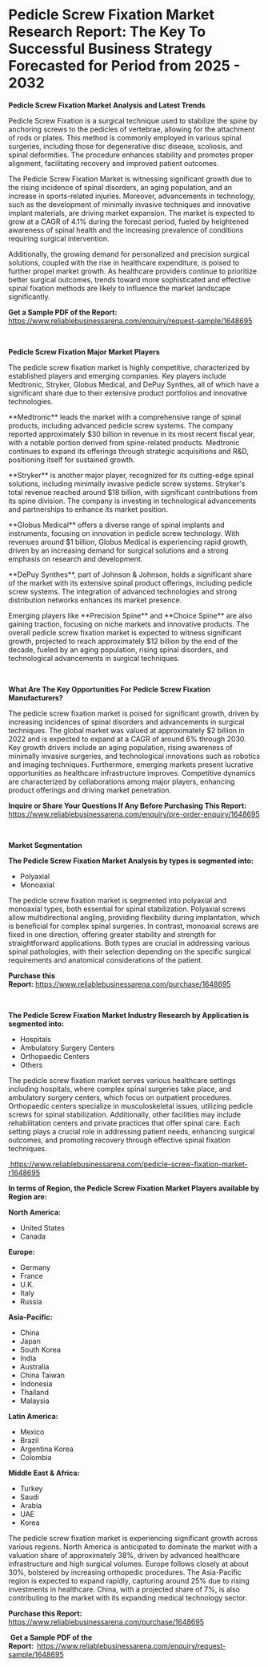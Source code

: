 <p><h1>Pedicle Screw Fixation Market Research Report: The Key To Successful Business Strategy Forecasted for Period from 2025 - 2032</h1></p><p><strong>Pedicle Screw Fixation Market Analysis and Latest Trends</strong></p>
<p><p>Pedicle Screw Fixation is a surgical technique used to stabilize the spine by anchoring screws to the pedicles of vertebrae, allowing for the attachment of rods or plates. This method is commonly employed in various spinal surgeries, including those for degenerative disc disease, scoliosis, and spinal deformities. The procedure enhances stability and promotes proper alignment, facilitating recovery and improved patient outcomes.</p><p>The Pedicle Screw Fixation Market is witnessing significant growth due to the rising incidence of spinal disorders, an aging population, and an increase in sports-related injuries. Moreover, advancements in technology, such as the development of minimally invasive techniques and innovative implant materials, are driving market expansion. The market is expected to grow at a CAGR of 4.1% during the forecast period, fueled by heightened awareness of spinal health and the increasing prevalence of conditions requiring surgical intervention.</p><p>Additionally, the growing demand for personalized and precision surgical solutions, coupled with the rise in healthcare expenditure, is poised to further propel market growth. As healthcare providers continue to prioritize better surgical outcomes, trends toward more sophisticated and effective spinal fixation methods are likely to influence the market landscape significantly.</p></p>
<p><strong>Get a Sample PDF of the Report:&nbsp;</strong> <a href="https://www.reliablebusinessarena.com/enquiry/request-sample/1648695?utm_campaign=2933&utm_medium=2&utm_source=Github&utm_content=ia&utm_term=13042025&utm_id=pedicle-screw-fixation">https://www.reliablebusinessarena.com/enquiry/request-sample/1648695</a></p>
<p>&nbsp;</p>
<p><strong>Pedicle Screw Fixation Major Market Players</strong></p>
<p><p>The pedicle screw fixation market is highly competitive, characterized by established players and emerging companies. Key players include Medtronic, Stryker, Globus Medical, and DePuy Synthes, all of which have a significant share due to their extensive product portfolios and innovative technologies.</p><p>**Medtronic** leads the market with a comprehensive range of spinal products, including advanced pedicle screw systems. The company reported approximately $30 billion in revenue in its most recent fiscal year, with a notable portion derived from spine-related products. Medtronic continues to expand its offerings through strategic acquisitions and R&D, positioning itself for sustained growth.</p><p>**Stryker** is another major player, recognized for its cutting-edge spinal solutions, including minimally invasive pedicle screw systems. Stryker's total revenue reached around $18 billion, with significant contributions from its spine division. The company is investing in technological advancements and partnerships to enhance its market position.</p><p>**Globus Medical** offers a diverse range of spinal implants and instruments, focusing on innovation in pedicle screw technology. With revenues around $1 billion, Globus Medical is experiencing rapid growth, driven by an increasing demand for surgical solutions and a strong emphasis on research and development.</p><p>**DePuy Synthes**, part of Johnson & Johnson, holds a significant share of the market with its extensive spinal product offerings, including pedicle screw systems. The integration of advanced technologies and strong distribution networks enhances its market presence.</p><p>Emerging players like **Precision Spine** and **Choice Spine** are also gaining traction, focusing on niche markets and innovative products. The overall pedicle screw fixation market is expected to witness significant growth, projected to reach approximately $12 billion by the end of the decade, fueled by an aging population, rising spinal disorders, and technological advancements in surgical techniques.</p></p>
<p>&nbsp;</p>
<p><strong>What Are The Key Opportunities For Pedicle Screw Fixation Manufacturers?</strong></p>
<p><p>The pedicle screw fixation market is poised for significant growth, driven by increasing incidences of spinal disorders and advancements in surgical techniques. The global market was valued at approximately $2 billion in 2022 and is expected to expand at a CAGR of around 6% through 2030. Key growth drivers include an aging population, rising awareness of minimally invasive surgeries, and technological innovations such as robotics and imaging techniques. Furthermore, emerging markets present lucrative opportunities as healthcare infrastructure improves. Competitive dynamics are characterized by collaborations among major players, enhancing product offerings and driving market penetration.</p></p>
<p><strong>Inquire or Share Your Questions If Any Before Purchasing This Report:</strong> <a href="https://www.reliablebusinessarena.com/enquiry/pre-order-enquiry/1648695?utm_campaign=2933&utm_medium=2&utm_source=Github&utm_content=ia&utm_term=13042025&utm_id=pedicle-screw-fixation">https://www.reliablebusinessarena.com/enquiry/pre-order-enquiry/1648695</a></p>
<p>&nbsp;</p>
<p><strong>Market Segmentation</strong></p>
<p><strong>The Pedicle Screw Fixation Market Analysis by types is segmented into:</strong></p>
<p><ul><li>Polyaxial</li><li>Monoaxial</li></ul></p>
<p><p>The pedicle screw fixation market is segmented into polyaxial and monoaxial types, both essential for spinal stabilization. Polyaxial screws allow multidirectional angling, providing flexibility during implantation, which is beneficial for complex spinal surgeries. In contrast, monoaxial screws are fixed in one direction, offering greater stability and strength for straightforward applications. Both types are crucial in addressing various spinal pathologies, with their selection depending on the specific surgical requirements and anatomical considerations of the patient.</p></p>
<p><strong>Purchase this Report:&nbsp;</strong><a href="https://www.reliablebusinessarena.com/purchase/1648695?utm_campaign=2933&utm_medium=2&utm_source=Github&utm_content=ia&utm_term=13042025&utm_id=pedicle-screw-fixation">https://www.reliablebusinessarena.com/purchase/1648695</a></p>
<p>&nbsp;</p>
<p><strong>The Pedicle Screw Fixation Market Industry Research by Application is segmented into:</strong></p>
<p><ul><li>Hospitals</li><li>Ambulatory Surgery Centers</li><li>Orthopaedic Centers</li><li>Others</li></ul></p>
<p><p>The pedicle screw fixation market serves various healthcare settings including hospitals, where complex spinal surgeries take place, and ambulatory surgery centers, which focus on outpatient procedures. Orthopaedic centers specialize in musculoskeletal issues, utilizing pedicle screws for spinal stabilization. Additionally, other facilities may include rehabilitation centers and private practices that offer spinal care. Each setting plays a crucial role in addressing patient needs, enhancing surgical outcomes, and promoting recovery through effective spinal fixation techniques.</p></p>
<p><a href="https://www.reliablebusinessarena.com/pedicle-screw-fixation-market-r1648695?utm_campaign=2933&utm_medium=2&utm_source=Github&utm_content=ia&utm_term=13042025&utm_id=pedicle-screw-fixation">&nbsp;https://www.reliablebusinessarena.com/pedicle-screw-fixation-market-r1648695</a></p>
<p><strong>In terms of Region, the Pedicle Screw Fixation Market Players available by Region are:</strong></p>
<p>
    <p> <strong> North America: </strong>
        <ul>
            <li>United States</li>
            <li>Canada</li>
        </ul>
        </p> 
    <p> <strong> Europe: </strong>
        <ul>
            <li>Germany</li>
            <li>France</li>
            <li>U.K.</li>
            <li>Italy</li>
            <li>Russia</li>
        </ul>
        </p> 
    <p> <strong> Asia-Pacific: </strong>
        <ul>
            <li>China</li>
            <li>Japan</li>
            <li>South Korea</li>
            <li>India</li>
            <li>Australia</li>
            <li>China Taiwan</li>
            <li>Indonesia</li>
            <li>Thailand</li>
            <li>Malaysia</li>
        </ul>
        </p> 
    <p> <strong> Latin America: </strong>
        <ul>
            <li>Mexico</li>
            <li>Brazil</li>
            <li>Argentina Korea</li>
            <li>Colombia</li>
        </ul>
        </p> 
    <p> <strong> Middle East & Africa: </strong>
        <ul>
            <li>Turkey</li>
            <li>Saudi</li>
            <li>Arabia</li>
            <li>UAE</li>
            <li>Korea</li>
        </ul>
    </p>
    </p>
<p><p>The pedicle screw fixation market is experiencing significant growth across various regions. North America is anticipated to dominate the market with a valuation share of approximately 38%, driven by advanced healthcare infrastructure and high surgical volumes. Europe follows closely at about 30%, bolstered by increasing orthopedic procedures. The Asia-Pacific region is expected to expand rapidly, capturing around 25% due to rising investments in healthcare. China, with a projected share of 7%, is also contributing to the market with its expanding medical technology sector.</p></p>
<p><strong>Purchase this Report: </strong><a href="https://www.reliablebusinessarena.com/purchase/1648695?utm_campaign=2933&utm_medium=2&utm_source=Github&utm_content=ia&utm_term=13042025&utm_id=pedicle-screw-fixation">https://www.reliablebusinessarena.com/purchase/1648695</a></p>
<p>&nbsp;<strong>Get a Sample PDF of the Report:&nbsp;&nbsp;</strong><a href="https://www.reliablebusinessarena.com/enquiry/request-sample/1648695?utm_campaign=2933&utm_medium=2&utm_source=Github&utm_content=ia&utm_term=13042025&utm_id=pedicle-screw-fixation">https://www.reliablebusinessarena.com/enquiry/request-sample/1648695</a></p>
<p><strong></strong></p>
<p><p></p><p></p><p></p></p>
